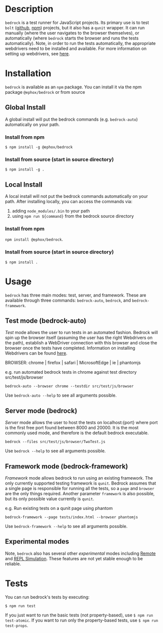 # Description

`bedrock` is a test runner for JavaScript projects. Its primary use is to test `bolt` ([github](https://github.com/ephox/bolt), [npm](https://www.npmjs.com/package/@ephox/bolt)) projects, but it also has a `qunit` wrapper. It can run manually (where the user navigates to the browser themselves), or automatically (where `bedrock` starts the browser and runs the tests automatically). Note, in order to run the tests automatically, the appropriate webdrivers need to be installed and available. For more information on setting up webdrivers, see [here](https://www.npmjs.com/package/selenium-webdriver).

# Installation

`bedrock` is available as an `npm` package. You can install it via the npm package `@ephox/bedrock` or from source

## Global Install

A global install will put the bedrock commands (e.g. `bedrock-auto`) automatically on your path.

### Install from npm

`$ npm install -g @ephox/bedrock`

### Install from source (start in source directory)

`$ npm install -g .`



## Local Install

A local install will not put the bedrock commands automatically on your path. After installing locally, you can access the commands via:

1. adding `node_modules/.bin` to your path
2. using `npm run ${command}` from the bedrock source directory

### Install from npm

`npm install @ephox/bedrock`.

### Install from source (start in source directory)

`$ npm install .`


# Usage

`bedrock` has three main modes: test, server, and framework. These are available through three commands: `bedrock-auto`, `bedrock`, and `bedrock-framework`.

## Test mode (bedrock-auto)

*Test* mode allows the user to run tests in an automated fashion. Bedrock will spin up the browser itself (assuming the user has the right Webdrivers on the path), establish a WebDriver connection with this browser and close the browser once the tests have completed. Information on installing Webdrivers can be found [here](https://www.npmjs.com/package/selenium-webdriver).

BROWSER: chrome | firefox | safari | MicrosoftEdge | ie | phantomjs

e.g. run automated bedrock tests in chrome against test directory src/test/js/browser

`bedrock-auto --browser chrome --testdir src/test/js/browser`

Use `bedrock-auto --help` to see all arguments possible.

## Server mode (bedrock)

*Server* mode allows the user to host the tests on localhost:{port} where port is the first free port found between 8000 and 20000. It is the most commonly used mode, and therefore is the default bedrock executable.

`bedrock --files src/test/js/browser/TwoTest.js`

Use `bedrock --help` to see all arguments possible.

## Framework mode (bedrock-framework)

*Framework* mode allows bedrock to run using an existing framework. The only currently supported testing framework is `qunit`. Bedrock assumes that a single page is responsible for running all the tests, so a `page` and `browser` are the only things required. Another parameter `framework` is also possible, but its only possible value currently is `qunit`.

e.g. Run existing tests on a qunit page using phantom

`bedrock-framework --page tests/index.html --browser phantomjs`

Use `bedrock-framework --help` to see all arguments possible.


## Experimental modes

Note, `bedrock` also has several other *experimental* modes including [Remote](doc/remote_mode.md) and [REPL Simulation](doc/repl_mode.md). These features are not yet stable enough to be reliable.

# Tests

You can run bedrock's tests by executing:

`$ npm run test`

If you just want to run the basic tests (not property-based), use `$ npm run test-atomic`. If you want to run only the property-based tests, use `$ npm run test-props`.
